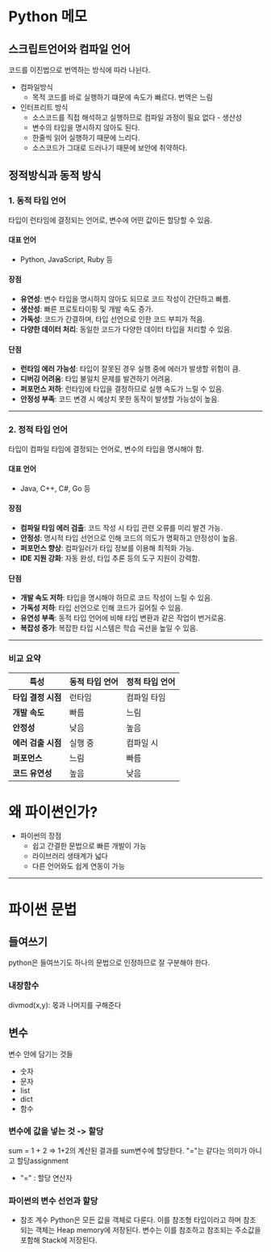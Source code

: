 # Python 메모

## 스크립트언어와 컴파일 언어
코드를 이진법으로 번역하는 방식에 따라 나뉜다.
- 컴파일방식
    * 목적 코드를 바로 실행하기 떄문에 속도가 빠르다. 번역은 느림
- 인터프리트 방식
    * 소스코드를 직접 해석하고 실행하므로 컴파일 과정이 필요 없다 - 생산성
    * 변수의 타입을 명시하지 않아도 된다.
    * 한줄씩 읽어 실행하기 때문에 느리다.
    * 소스코드가 그대로 드러나기 때문에 보안에 취약하다.

## 정적방식과 동적 방식 
### 1. 동적 타입 언어
타입이 런타임에 결정되는 언어로, 변수에 어떤 값이든 할당할 수 있음.

#### 대표 언어
- Python, JavaScript, Ruby 등
#### 장점
- **유연성**: 변수 타입을 명시하지 않아도 되므로 코드 작성이 간단하고 빠름.
- **생산성**: 빠른 프로토타이핑 및 개발 속도 증가.
- **가독성**: 코드가 간결하며, 타입 선언으로 인한 코드 부피가 적음.
- **다양한 데이터 처리**: 동일한 코드가 다양한 데이터 타입을 처리할 수 있음.

#### 단점
- **런타임 에러 가능성**: 타입이 잘못된 경우 실행 중에 에러가 발생할 위험이 큼.
- **디버깅 어려움**: 타입 불일치 문제를 발견하기 어려움.
- **퍼포먼스 저하**: 런타임에 타입을 결정하므로 실행 속도가 느릴 수 있음.
- **안정성 부족**: 코드 변경 시 예상치 못한 동작이 발생할 가능성이 높음.

---

### 2. 정적 타입 언어
타입이 컴파일 타임에 결정되는 언어로, 변수의 타입을 명시해야 함.

#### 대표 언어
- Java, C++, C#, Go 등

#### 장점
- **컴파일 타임 에러 검출**: 코드 작성 시 타입 관련 오류를 미리 발견 가능.
- **안정성**: 명시적 타입 선언으로 인해 코드의 의도가 명확하고 안정성이 높음.
- **퍼포먼스 향상**: 컴파일러가 타입 정보를 이용해 최적화 가능.
- **IDE 지원 강화**: 자동 완성, 타입 추론 등의 도구 지원이 강력함.

#### 단점
- **개발 속도 저하**: 타입을 명시해야 하므로 코드 작성이 느릴 수 있음.
- **가독성 저하**: 타입 선언으로 인해 코드가 길어질 수 있음.
- **유연성 부족**: 동적 타입 언어에 비해 타입 변환과 같은 작업이 번거로움.
- **복잡성 증가**: 복잡한 타입 시스템은 학습 곡선을 높일 수 있음.

---

### 비교 요약

| **특성**           | **동적 타입 언어**         | **정적 타입 언어**       |
|---------------------|---------------------------|-------------------------|
| **타입 결정 시점**  | 런타임                   | 컴파일 타임             |
| **개발 속도**       | 빠름                     | 느림                   |
| **안정성**          | 낮음                     | 높음                   |
| **에러 검출 시점**  | 실행 중                  | 컴파일 시               |
| **퍼포먼스**        | 느림                     | 빠름                   |
| **코드 유연성**     | 높음                     | 낮음                   |

# 왜 파이썬인가? 
- 파이썬의 장점 
    * 쉽고 간결한 문법으로 빠른 개발이 가능
    * 라이브러리 생태계가 넓다
    * 다른 언어와도 쉽게 연동이 가능

----
# 파이썬 문법
## 들여쓰기 
python은 들여쓰기도 하나의 문법으로 인정하므로 잘 구분해야 한다.

### 내장함수 
divmod(x,y): 몫과 나머지를 구해준다

## 변수 
변수 안에 담기는 것들
- 숫자
- 문자 
- list
- dict
- 함수

### 변수에 값을 넣는 것 -> 할당
sum = 1 + 2 => 1+2의 계산된 결과를 sum변수에 할당한다. "="는 같다는 의미가 아니고 할당assignment 
- "=" : 할당 연산자

### 파이썬의 변수 선언과 할당
- 참조 계수 
Python은 모든 값을 객체로 다룬다. 이를 참조형 타입이라고 하며 참조되는 객체는 Heap memory에 저장된다. 
변수는 이를 참조하고 참조되는 주소값을 포함해 Stack에 저장된다.